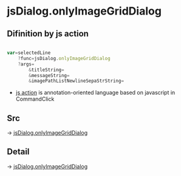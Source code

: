 # jsDialog.onlyImageGridDialog

## Difinition by js action

```js.js

var=selectedLine
	?func=jsDialog.onlyImageGridDialog
	?args=
		&titleString=
		&messageString=
		&imagePathListNewlineSepaStrString=
```

- [js action]() is annotation-oriented language based on javascript in CommandClick

## Src

-> [jsDialog.onlyImageGridDialog](https://github.com/puutaro/CommandClick/blob/master/app/src/main/java/com/puutaro/commandclick/fragment_lib/terminal_fragment/js_interface/dialog/JsDialog.kt#L213)

## Detail

-> [jsDialog.onlyImageGridDialog](https://github.com/puutaro/CommandClick/blob/master/md/developer/js_interface/details/dialog/JsDialog/onlyImageGridDialog.md)

